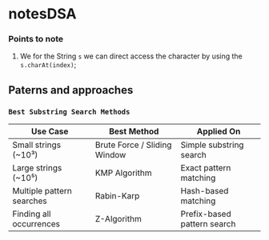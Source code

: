 # notesDSA

### Points to note
1. We for the String `s` we can direct access the character by using the `s.charAt(index)`; 

## Paterns and approaches 

### `Best Substring Search Methods`

| **Use Case**                  | **Best Method**         | **Applied On**       |
|--------------------------------|-------------------------|----------------------|
| Small strings (~10³)           | Brute Force / Sliding Window | Simple substring search |
| Large strings (~10⁵)           | KMP Algorithm           | Exact pattern matching |
| Multiple pattern searches      | Rabin-Karp              | Hash-based matching |
| Finding all occurrences        | Z-Algorithm             | Prefix-based pattern search |
